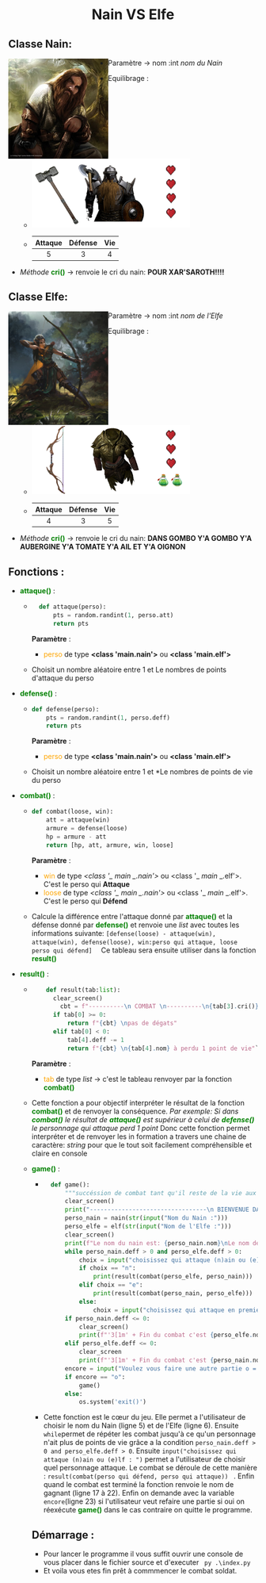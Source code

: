 <center> <h1>
    Nain VS Elfe
    </h1> </center>


## Classe Nain: 

<img style="float: left;" src="./image/nain/nain.jpg" width='40%'>

* Paramètre ->   nom :int  *nom du Nain*

* Equilibrage : 

    * <img style="float: center;" src="./image/nain/nain_ekip.png" width='70%'>

    * | Attaque | Défense | Vie  |
        | :-----: | :-----: | :--: |
        |    5    |    3    |  4   |

* *Méthode* <span style="color:green">**cri()**</span> -> renvoie le cri du nain:  **POUR XAR'SAROTH!!!!**

    
## Classe Elfe:

<img style="float:left ;" src="./image/elfe/elfe.jpg" width='40%'>

* Paramètre ->   nom :int  *nom de l'Elfe*

* Equilibrage : 

    * <img style="float: center;" src="./image/elfe/elfe_ekip.png" width='70%'>

    * | Attaque | Défense | Vie  |
        | :-----: | :-----: | :--: |
        |    4   |    3   |  5 |

* *Méthode* <span style="color:green">**cri()**</span> -> renvoie le cri du nain:  **DANS GOMBO Y'A GOMBO Y'A AUBERGINE Y'A TOMATE Y'A AIL ET Y'A OIGNON**

## Fonctions :

* <span style="color:green">**attaque()**</span> :

    * ````python
        def attaque(perso):
            pts = random.randint(1, perso.att)
            return pts
        ````

        **Paramètre** :

       - <span style="color:orange">perso</span> de type **<class '__main__.nain'>** ou **<class '__main__.elf'>**
       
    * Choisit un nombre aléatoire entre 1 et Le nombres de points d'attaque du perso

* <span style="color:green">**defense()**</span> :
  
  * ````python
    def defense(perso):
        pts = random.randint(1, perso.deff)
    	return pts
    ````
    **Paramètre** : 
    
       - <span style="color:orange">perso</span> de type **<class '__main__.nain'>** ou **<class '__main__.elf'>**
    
  * Choisit un nombre aléatoire entre 1 et *Le nombres de points de vie du perso
  
* <span style="color:green">**combat()**</span> :

  * ````python
    def combat(loose, win):
        att = attaque(win)
        armure = defense(loose)
        hp = armure - att
        return [hp, att, armure, win, loose]
    ````
    **Paramètre** :
    
       - <span style="color:orange">win</span> de type *<class '_ _main_ _.nain'>* ou <class '_ _main_ _.elf'>. C'est le perso qui **Attaque**
       - <span style="color:orange"> loose</span> de type *<class '_ _main_ _.nain'>* ou <class '_ _main_ _.elf'>. C'est le perso qui **Défend**
    
  * Calcule la différence entre l'attaque donné par <span style="color:green">**attaque()**</span> et la défense donné par <span style="color:green">**defense()**</span> et renvoie une *list* avec toutes les informations suivante:  ``[defense(loose) - attaque(win), attaque(win), defense(loose), win:perso qui attaque, loose perso qui défend]  `` Ce tableau sera ensuite utiliser dans la fonction <span style="color:green">**result()**</span> 

* <span style="color:green">**result()**</span> :

  * ````python
        def result(tab:list):
          clear_screen()
            cbt = f"----------\n COMBAT \n----------\n{tab[3].cri()}\nResultat de l'attaque de {tab[3].nom}: {tab[1]} \nResultat de la defense de {tab[4].nom}: {tab[2]}"
          if tab[0] >= 0:
              return f"{cbt} \npas de dégats"
          elif tab[0] < 0:
              tab[4].deff -= 1
              return f"{cbt} \n{tab[4].nom} à perdu 1 point de vie"````
    ````
    **Paramètre** :
  
       - <span style="color:orange">tab</span> de type *list* -> c'est le tableau renvoyer par la fonction <span style="color:green">**combat()**</span>
  
  * Cette fonction a pour objectif interpréter le résultat de la fonction <span style="color:green">**combat()**</span> et de renvoyer la conséquence.
      *Par exemple: Si dans <span style="color:green">**combat()**</span> le résultat de <span style="color:green">**attaque()**</span> est supérieur à celui de <span style="color:green">**defense()**</span> le personnage qui attaque perd 1 point*
      Donc cette fonction permet interpréter et de renvoyer les in formation a travers une chaine de caractère: *string* pour que le tout soit facilement compréhensible et claire en console
  
  * <span style="color:green">**game()**</span> :
  
      * ````python
          def game():
              """succéssion de combat tant qu'il reste de la vie aux personnages"""
              clear_screen()
              print("---------------------------------\n BIENVENUE DANS ELFE VERSUS NAIN \n---------------------------------")
              perso_nain = nain(str(input("Nom du Nain :")))
              perso_elfe = elf(str(input("Nom de l'Elfe :")))
              clear_screen()
              print(f"Le nom du nain est: {perso_nain.nom}\nLe nom de l'elf est: {perso_elfe.nom}")
              while perso_nain.deff > 0 and perso_elfe.deff > 0:
                  choix = input("choisissez qui attaque (n)ain ou (e)lf : ")
                  if choix == "n":
                      print(result(combat(perso_elfe, perso_nain)))
                  elif choix == "e":
                      print(result(combat(perso_nain, perso_elfe)))
                  else:
                      choix = input("choisissez qui attaque en premier (n)ain ou (e)lf : ")
              if perso_nain.deff <= 0:
                  clear_screen()
                  print(f"'3[1m' + Fin du combat c'est {perso_elfe.nom} qui a gagné")
              elif perso_elfe.deff <= 0:
                  clear_screen
                  print(f"'3[1m' + Fin du combat c'est {perso_nain.nom} qui a gagné")
              encore = input("Voulez vous faire une autre partie o = oui / n = non: ")
              if encore == "o":
                  game()
              else:
                  os.system('exit()')
          ````
  
      * Cette fonction est le cœur du jeu. Elle permet a l'utilisateur de choisir le nom du Nain (ligne 5) et de l'Elfe (ligne 6). Ensuite `while`permet de répéter les combat jusqu'à ce qu'un personnage n'ait plus de points de vie grâce a la condition `perso_nain.deff > 0 and perso_elfe.deff > 0`. Ensuite `input("choisissez qui attaque (n)ain ou (e)lf : ")` permet a l'utilisateur de choisir quel personnage attaque. Le combat se déroule de cette manière : `result(combat(perso qui défend, perso qui attaque)) ` . Enfin quand le combat est terminé la fonction renvoie le nom de gagnant (ligne 17 à 22). Enfin on demande avec la variable `encore`(ligne 23) si l'utilisateur veut refaire une partie si oui on réexécute <span style="color:green">**game()**</span> dans le cas contraire on quitte le programme.
  
      
  
      ## Démarrage :
      
      * Pour lancer le programme il vous suffit ouvrir une console de vous placer dans le fichier source et d'executer `` py .\index.py`` 
      * Et voila vous etes fin prêt à commmencer le combat soldat.
      
      
      
      
      
      

